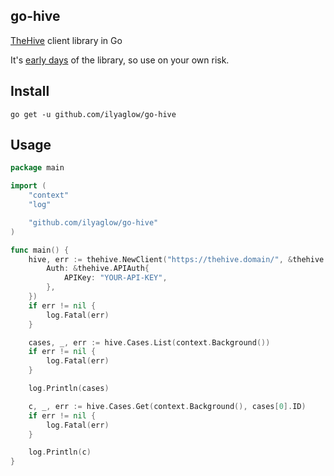 go-hive
-------

[TheHive](https://github.com/TheHive-Project/TheHive) client library in Go

It's [early days](https://github.com/ilyaglow/go-hive/issues/1) of the library, so use on your own risk.

## Install

```
go get -u github.com/ilyaglow/go-hive
```

## Usage

```go
package main

import (
	"context"
	"log"

	"github.com/ilyaglow/go-hive"
)

func main() {
	hive, err := thehive.NewClient("https://thehive.domain/", &thehive.ClientOpts{
		Auth: &thehive.APIAuth{
			APIKey: "YOUR-API-KEY",
		},
	})
	if err != nil {
		log.Fatal(err)
	}

	cases, _, err := hive.Cases.List(context.Background())
	if err != nil {
		log.Fatal(err)
	}

	log.Println(cases)

	c, _, err := hive.Cases.Get(context.Background(), cases[0].ID)
	if err != nil {
		log.Fatal(err)
	}

	log.Println(c)
}
```
